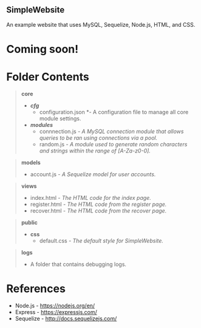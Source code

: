 ## SimpleWebsite
An example website that uses MySQL, Sequelize, Node.js, HTML, and CSS.

# Coming soon!

# Folder Contents
> **core**
> * ***cfg***
> 	* configuration.json *- A configuration file to manage all core module settings.
> * ***modules***
> 	* connnection.js *- A MySQL connection module that allows queries to be ran using connections via a pool.*
> 	* random.js *- A module used to generate random characters and strings within the range of [A-Za-z0-0].*

> **models**
> * account.js *- A Sequelize model for user accounts.*

> **views**
> * index.html *- The HTML code for the index page.*
> * register.html *- The HTML code from the register page.*
> * recover.html *- The HTML code from the recover page.*


> **public**
> * **css**
> 	* default.css *- The default style for SimpleWebsite.*

> **logs**
> - A folder that contains debugging logs.

# References
- Node.js - https://nodejs.org/en/
- Express - https://expressjs.com/
- Sequelize - http://docs.sequelizejs.com/

